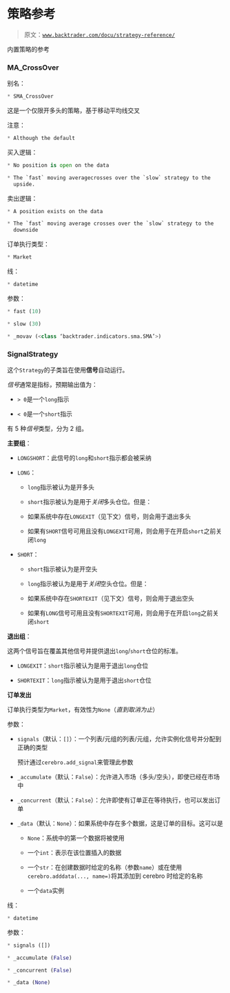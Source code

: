# 策略参考

> 原文：[`www.backtrader.com/docu/strategy-reference/`](https://www.backtrader.com/docu/strategy-reference/)

内置策略的参考

### MA_CrossOver

别名：

```py
* SMA_CrossOver
```

这是一个仅限开多头的策略，基于移动平均线交叉

注意：

```py
* Although the default
```

买入逻辑：

```py
* No position is open on the data

* The `fast` moving averagecrosses over the `slow` strategy to the
  upside.
```

卖出逻辑：

```py
* A position exists on the data

* The `fast` moving average crosses over the `slow` strategy to the
  downside
```

订单执行类型：

```py
* Market
```

线：

```py
* datetime
```

参数：

```py
* fast (10)

* slow (30)

* _movav (<class ‘backtrader.indicators.sma.SMA’>)
```

### SignalStrategy

这个`Strategy`的子类旨在使用**信号**自动运行。

*信号*通常是指标，预期输出值为：

+   `> 0`是一个`long`指示

+   `< 0`是一个`short`指示

有 5 种*信号*类型，分为 2 组。

**主要组**：

+   `LONGSHORT`：此信号的`long`和`short`指示都会被采纳

+   `LONG`：

    +   `long`指示被认为是开多头

    +   `short`指示被认为是用于*关闭*多头仓位。但是：

    +   如果系统中存在`LONGEXIT`（见下文）信号，则会用于退出多头

    +   如果有`SHORT`信号可用且没有`LONGEXIT`可用，则会用于在开启`short`之前关闭`long`

+   `SHORT`：

    +   `short`指示被认为是开空头

    +   `long`指示被认为是用于*关闭*空头仓位。但是：

    +   如果系统中存在`SHORTEXIT`（见下文）信号，则会用于退出空头

    +   如果有`LONG`信号可用且没有`SHORTEXIT`可用，则会用于在开启`long`之前关闭`short`

**退出组**：

这两个信号旨在覆盖其他信号并提供退出`long`/`short`仓位的标准。

+   `LONGEXIT`：`short`指示被认为是用于退出`long`仓位

+   `SHORTEXIT`：`long`指示被认为是用于退出`short`仓位

**订单发出**

订单执行类型为`Market`，有效性为`None`（*直到取消为止*）

参数：

+   `signals`（默认：`[]`）：一个列表/元组的列表/元组，允许实例化信号并分配到正确的类型

    预计通过`cerebro.add_signal`来管理此参数

+   `_accumulate`（默认：`False`）：允许进入市场（多头/空头），即使已经在市场中

+   `_concurrent`（默认：`False`）：允许即使有订单正在等待执行，也可以发出订单

+   `_data`（默认：`None`）：如果系统中存在多个数据，这是订单的目标。这可以是

    +   `None`：系统中的第一个数据将被使用

    +   一个`int`：表示在该位置插入的数据

    +   一个`str`：在创建数据时给定的名称（参数`name`）或在使用`cerebro.adddata(..., name=)`将其添加到 cerebro 时给定的名称

    +   一个`data`实例

线：

```py
* datetime
```

参数：

```py
* signals ([])

* _accumulate (False)

* _concurrent (False)

* _data (None)
```
